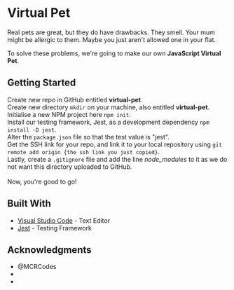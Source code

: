 # Virtual Pet

Real pets are great, but they do have drawbacks. They smell. Your mum might be allergic to them. Maybe you just aren't allowed one in your flat.

To solve these problems, we're going to make our own <strong>JavaScript Virtual Pet</strong>.

## Getting Started

Create new repo in GitHub entitled <strong>virtual-pet</strong>.<br/>
Create new directory ```mkdir``` on your machine, also entitled <strong>virtual-pet</strong>.<br/>
Initialise a new NPM project here ```npm init```.<br/>
Install our testing framework, Jest, as a development dependency ```npm install -D jest```.<br/>
Alter the ```package.json``` file so that the test value is "jest".<br/>
Get the SSH link for your repo, and link it to your local repository using ```git remote add origin {the ssh link you just copied}```.<br/>
Lastly, create a ```.gitignore``` file and add the line <i>node_modules</i> to it as we do not want this directory uploaded to GitHub.<br/>
<br/>
Now, you're good to go! 

## Built With

* [Visual Studio Code](https://code.visualstudio.com/docs/) - Text Editor
* [Jest](https://jestjs.io/docs/en/getting-started) - Testing Framework

## Acknowledgments

* @MCRCodes
* 
* 